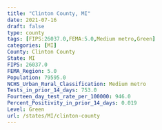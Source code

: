 ```yaml
---
title: "Clinton County, MI"
date: 2021-07-16
draft: false
type: county
tags: [FIPS:26037.0,FEMA:5.0,Medium metro,Green]
categories: [MI]
County: Clinton County
State: MI
FIPS: 26037.0
FEMA_Region: 5.0
Population: 79595.0
NCHS_Urban_Rural_Classification: Medium metro
Tests_in_prior_14_days: 753.0
Fourteen_day_test_rate_per_100000: 946.0
Percent_Positivity_in_prior_14_days: 0.019
Level: Green
url: /states/MI/clinton-county
---
```



